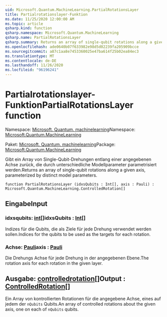 ```yaml
---
uid: Microsoft.Quantum.MachineLearning.PartialRotationsLayer
title: Partialrotationslayer-Funktion
ms.date: 11/25/2020 12:00:00 AM
ms.topic: article
qsharp.kind: function
qsharp.namespace: Microsoft.Quantum.MachineLearning
qsharp.name: PartialRotationsLayer
qsharp.summary: Returns an array of single-qubit rotations along a given axis, parameterized by distinct model parameters.
ms.openlocfilehash: ade0640b07f633982e98d5d02239fa205909bcce
ms.sourcegitcommit: a87c1aa8e7453360025e47ba614f25b02ea84ec3
ms.translationtype: MT
ms.contentlocale: de-DE
ms.lasthandoff: 11/26/2020
ms.locfileid: "96196241"
---
```

# <a name="partialrotationslayer-function"></a><span data-ttu-id="5d0e7-102">Partialrotationslayer-Funktion</span><span class="sxs-lookup"><span data-stu-id="5d0e7-102">PartialRotationsLayer function</span></span>

<span data-ttu-id="5d0e7-103">Namespace: [Microsoft. Quantum. machinelearning](xref:Microsoft.Quantum.MachineLearning)</span><span class="sxs-lookup"><span data-stu-id="5d0e7-103">Namespace: [Microsoft.Quantum.MachineLearning](xref:Microsoft.Quantum.MachineLearning)</span></span>

<span data-ttu-id="5d0e7-104">Paket: [Microsoft. Quantum. machinelearning](https://nuget.org/packages/Microsoft.Quantum.MachineLearning)</span><span class="sxs-lookup"><span data-stu-id="5d0e7-104">Package: [Microsoft.Quantum.MachineLearning](https://nuget.org/packages/Microsoft.Quantum.MachineLearning)</span></span>


<span data-ttu-id="5d0e7-105">Gibt ein Array von Single-Qubit-Drehungen entlang einer angegebenen Achse zurück, die durch unterschiedliche Modellparameter parametrisiert werden.</span><span class="sxs-lookup"><span data-stu-id="5d0e7-105">Returns an array of single-qubit rotations along a given axis, parameterized by distinct model parameters.</span></span>

```qsharp
function PartialRotationsLayer (idxsQubits : Int[], axis : Pauli) : Microsoft.Quantum.MachineLearning.ControlledRotation[]
```


## <a name="input"></a><span data-ttu-id="5d0e7-106">Eingabe</span><span class="sxs-lookup"><span data-stu-id="5d0e7-106">Input</span></span>

### <a name="idxsqubits--int"></a><span data-ttu-id="5d0e7-107">idxsqubits: [int](xref:microsoft.quantum.lang-ref.int)[]</span><span class="sxs-lookup"><span data-stu-id="5d0e7-107">idxsQubits : [Int](xref:microsoft.quantum.lang-ref.int)[]</span></span>

<span data-ttu-id="5d0e7-108">Indizes für die Qubits, die als Ziele für jede Drehung verwendet werden sollen.</span><span class="sxs-lookup"><span data-stu-id="5d0e7-108">Indices for the qubits to be used as the targets for each rotation.</span></span>


### <a name="axis--pauli"></a><span data-ttu-id="5d0e7-109">Achse: [Pauli](xref:microsoft.quantum.lang-ref.pauli)</span><span class="sxs-lookup"><span data-stu-id="5d0e7-109">axis : [Pauli](xref:microsoft.quantum.lang-ref.pauli)</span></span>

<span data-ttu-id="5d0e7-110">Die Drehungs Achse für jede Drehung in der angegebenen Ebene.</span><span class="sxs-lookup"><span data-stu-id="5d0e7-110">The rotation axis for each rotation in the given layer.</span></span>



## <a name="output--controlledrotation"></a><span data-ttu-id="5d0e7-111">Ausgabe: [controlledrotation](xref:Microsoft.Quantum.MachineLearning.ControlledRotation)[]</span><span class="sxs-lookup"><span data-stu-id="5d0e7-111">Output : [ControlledRotation](xref:Microsoft.Quantum.MachineLearning.ControlledRotation)[]</span></span>

<span data-ttu-id="5d0e7-112">Ein Array von kontrollierten Rotationen für die angegebene Achse, eines auf jedem der `nQubits` Qubits.</span><span class="sxs-lookup"><span data-stu-id="5d0e7-112">An array of controlled rotations about the given axis, one on each of `nQubits` qubits.</span></span>